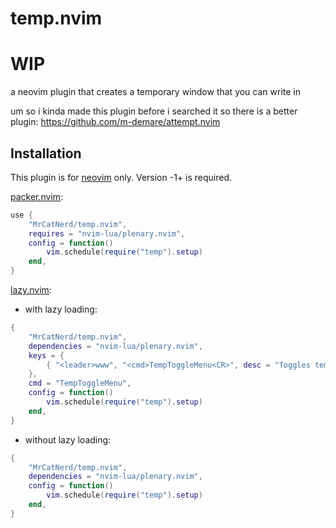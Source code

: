 # temp.nvim

# WIP

a neovim plugin that creates a temporary window that you can write in

um so i kinda made this plugin before i searched it so there is a better plugin: https://github.com/m-demare/attempt.nvim

## Installation
This plugin is for [neovim](https://neovim.io/) only. Version -1+ is required.

[packer.nvim](https://github.com/wbthomason/packer.nvim):
```lua
use {
    "MrCatNerd/temp.nvim",
    requires = "nvim-lua/plenary.nvim",
    config = function()
        vim.schedule(require("temp").setup)
    end,
}
```

[lazy.nvim](https://github.com/folke/lazy.nvim):
- with lazy loading:
```lua
{
    "MrCatNerd/temp.nvim",
    dependencies = "nvim-lua/plenary.nvim",
    keys = {
        { "<leader>www", "<cmd>TempToggleMenu<CR>", desc = "Toggles temp.nvim menu" },
    },
    cmd = "TempToggleMenu",
    config = function()
        vim.schedule(require("temp").setup)
    end,
}
```
- without lazy loading:
```lua
{
    "MrCatNerd/temp.nvim",
    dependencies = "nvim-lua/plenary.nvim",
    config = function()
        vim.schedule(require("temp").setup)
    end,
}
```

